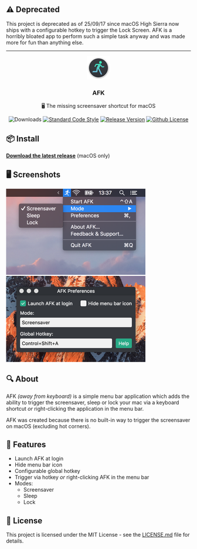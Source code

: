## ⚠️ Deprecated

This project is deprecated as of 25/09/17 since macOS High Sierra now ships with a configurable hotkey to trigger the Lock Screen. AFK is a horribly bloated app to perform such a simple task anyway and was made more for fun than anything else.

---

<p align="center">
    <img src="icon@2x.png" height="64">
    <h3 align="center">AFK</h3>
    <p align="center">🖥 The missing screensaver shortcut for macOS<p>
    <p align="center"><img src="https://img.shields.io/github/downloads/jamiestraw/afk/total.svg" alt="Downloads"> <a href="https://github.com/feross/standard"><img src="https://img.shields.io/badge/code%20style-standard-brightgreen.svg" alt="Standard Code Style"></a> <a href="https://github.com/jamiestraw/afk/releases"><img src="https://img.shields.io/github/release/jamiestraw/afk.svg" alt="Release Version"></a> <a href="https://raw.githubusercontent.com/jamiestraw/afk/master/LICENSE.md"><img src="https://img.shields.io/badge/license-MIT-blue.svg" alt="Github License"></a></p>
</p>

## 📦 Install

**[Download the latest release](https://github.com/jamiestraw/afk/releases)** (macOS only)

## 🖥 Screenshots

<img src="https://github.com/jamiestraw/afk/raw/master/screenshots/menubar.png" width="380"><img src="https://github.com/jamiestraw/afk/raw/master/screenshots/preferences.png" width="380">

## 🔍 About

AFK *(away from keyboard)* is a simple menu bar application which adds the ability to trigger the screensaver, sleep or lock your mac via a keyboard shortcut *or* right-clicking the application in the menu bar.

AFK was created because there is no built-in way to trigger the screensaver on macOS (excluding hot corners).

## 🚀 Features

* Launch AFK at login
* Hide menu bar icon
* Configurable global hotkey
* Trigger via hotkey *or* right-clicking AFK in the menu bar
* Modes:
	* Screensaver
	* Sleep
	* Lock

## 📄 License

This project is licensed under the MIT License - see the [LICENSE.md](LICENSE.md) file for details.
